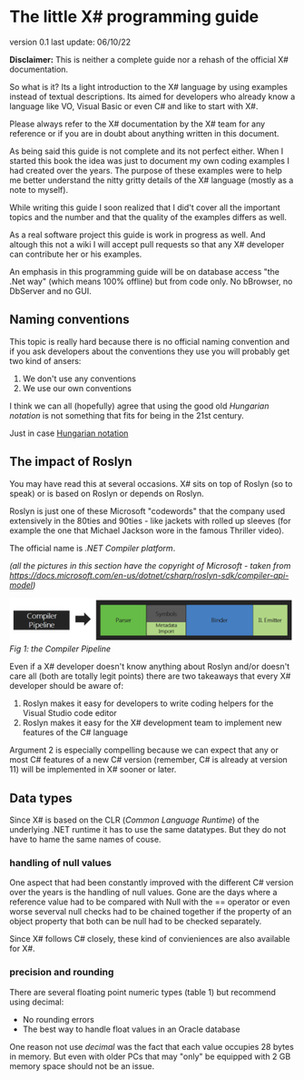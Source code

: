 ﻿# The little X# programming guide

version 0.1
last update: 06/10/22

**Disclaimer:** This is neither a complete guide nor a rehash of the official X# documentation.

So what is it? Its a light introduction to the X# language by using examples instead of textual descriptions. Its aimed for developers who already know a language like VO, Visual Basic or even C# and like to start with X#.

Please always refer to the X# documentation by the X# team for any reference or if you are in doubt about anything written in this document.

As being said this guide is not complete and its not perfect either. When I started this book the idea was just to document my own coding examples I had created over the years. The purpose of these examples were to help me better understand the nitty gritty details of the X# language (mostly as a note to myself).

While writing this guide I soon realized that I did't cover all the important topics and the number and that the quality of the examples differs as well.

As a real software project this guide is work in progress as well. And altough this not a wiki I will accept pull requests so that any X# developer can contribute her or his examples.

An emphasis in this programming guide will be on database access "the .Net way" (which means 100% offline) but from code only. No bBrowser, no DbServer and no GUI.

## Naming conventions

This topic is really hard because there is no official naming convention and if you ask developers about the conventions they use you will probably get two kind of ansers:

1. We don't use any conventions
2. We use our own conventions

I think we can all (hopefully) agree that using the good old _Hungarian notation_ is not something that fits for being in the 21st century.

Just in case [Hungarian notation](https://en.wikipedia.org/wiki/Hungarian_notation)

## The impact of Roslyn

You may have read this at several occasions. X# sits on top of Roslyn (so to speak) or is based on Roslyn or depends on Roslyn.

Roslyn is just one of these Microsoft "codewords" that the company used extensively in the 80ties and 90ties - like jackets with rolled up sleeves (for example the one that Michael Jackson wore in the famous Thriller video).

The official name is *.NET Compiler platform*.

*(all the pictures in this section have the copyright of Microsoft - taken from https://docs.microsoft.com/en-us/dotnet/csharp/roslyn-sdk/compiler-api-model)*

![Alt Roslyn part 1](images/Roslyn01.png "the Compiler Pipeline")
*Fig 1: the Compiler Pipeline*

Even if a X# developer doesn't know anything about Roslyn and/or doesn't care all (both are totally legit points) there are two takeaways that every X# developer should be aware of:

1. Roslyn makes it easy for developers to write coding helpers for the Visual Studio code editor
2. Roslyn makes it easy for the X# development team to implement new features of the C# language

Argument 2 is especially compelling because we can expect that any or most C# features of a new C# version (remember, C# is already at version 11) will be implemented in X# sooner or later.

## Data types

Since X# is based on the CLR (_Common Language Runtime_) of the underlying .NET runtime it has to use the same datatypes. But they do not have to hame the same names of couse.

### handling of null values
One aspect that had been constantly improved with the different C# version over the years is the handling of null values. Gone are the days where a reference value had to be compared with Null with the == operator or even worse severval null checks had to be chained together if the property of an object property that both can be null had to be checked separately.

Since X# follows C# closely, these kind of convieniences are also available for X#.

### precision and rounding

There are several floating point numeric types (table 1) but recommend using decimal:

- No rounding errors
- The best way to handle float values in an Oracle database

One reason not use _decimal_ was the fact that each value occupies 28 bytes in memory. But even with older PCs that may "only" be equipped with 2 GB memory space should not be an issue.


